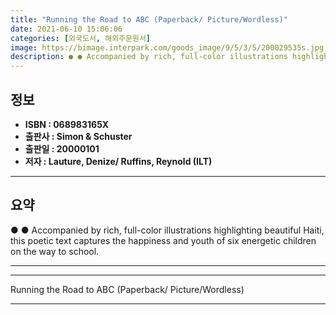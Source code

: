 ```yaml
---
title: "Running the Road to ABC (Paperback/ Picture/Wordless)"
date: 2021-06-10 15:06:06
categories: [외국도서, 해외주문원서]
image: https://bimage.interpark.com/goods_image/9/5/3/5/200029535s.jpg
description: ● ● Accompanied by rich, full-color illustrations highlighting beautiful Haiti, this poetic text captures the happiness and youth of six energetic children on
---
```


## **정보**

- **ISBN : 068983165X**
- **출판사 : Simon & Schuster**
- **출판일 : 20000101**
- **저자 : Lauture, Denize/ Ruffins, Reynold (ILT)**

------



## **요약**

●  ●  Accompanied by rich, full-color illustrations highlighting beautiful Haiti, this poetic text captures the happiness and youth of six energetic children on the way to school. 

------



------


Running the Road to ABC (Paperback/ Picture/Wordless) 

------


